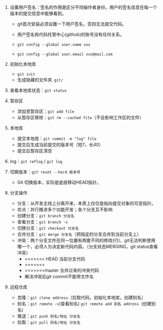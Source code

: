 1. 设置用户签名：签名的作用是区分不同操作者身份，用户的签名信息在每一个版本的提交信息中能够看到。

   * git首次安装必须设置一下用户签名，否则无法提交代码。
   * 用户签名和代码托管中心(github)的账号没有任何关系。

   * ```git config --global user.name xxx```

   * ```git config --global user.email xxx@mail.com```

2. 初始化本地库

   * ```git init```
   * 生成隐藏的文件夹```.git/```

3. 查看本地库状态：```git status```

4. 暂存区
   * 添加至暂存区：```git add file```
   * 从暂存区移除：```git rm --cached file```（不会影响工作区的文件）

5. 本地库
   * 提交本地库：```git commit -m "log" file```
   * 提交后生成当前提交的版本号（短7，长40）
   * 提交后暂存区清空

6. log：```git reflog``` / ```git log```
7. 切换版本：```git reset --hard 版本号```
   * Git 切换版本，实际是底层移动HEAD指针。
8. 分支操作
   * 分支：从开发主线上分离开来，本质上仅仅是指向提交对象的可变指针。
   * 优点：并行推进多个功能开发；各个分支互不影响
   * 创建分支：```git branch 分支名```
   * 查看分支：```git branch -v```
   * 切换分支：```git checkout 分支名```
   * 合并分支：```git merge 分支名```（把指定的分支合并到当前分支上）
   * 冲突：两个分支文件在同一位置有两套不同的修改(行)，git无法判断使用哪一个，必须人为决定新代码内容。（分支状态MERGING，git status查看冲突）
     * <<<<<<< HEAD  当前分支代码
     * \=\=\=\=\=\=\=
     * \>\>\>\>\>\>\>master  合并过来的冲突代码
     * 解决冲突后git commit不能带文件名
9. 远程仓库
   * 克隆：```git clone address```（拉取代码，初始化本地库，创建别名）
   * 别名：```git remote -v```(查看别名)        ```git remote add 别名 address ```(创建别名)
   * 推送：```git push 别名/地址 分支名```
   * 拉取：```git pull 别名/地址 分支名```

